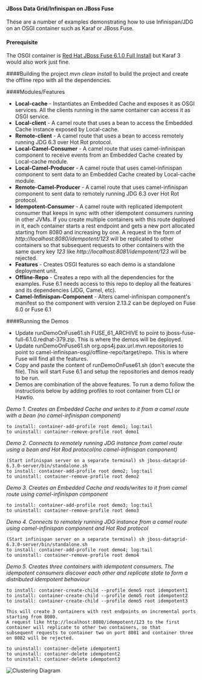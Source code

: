 #### JBoss Data Grid/Infinispan on JBoss Fuse
These are a number of examples demonstrating how to use Infinispan/JDG on an OSGI container such as Karaf or JBoss Fuse.

#### Prerequisite
The OSGI container is [Red Hat JBoss Fuse 6.1.0 Full Install](https://access.redhat.com/jbossnetwork/restricted/softwareDownload.html?softwareId=29253) but Karaf 3 would also work just fine.

####Building the project
*mvn clean install* to build the project and create the offline repo with all the dependencies.

####Modules/Features
- **Local-cache** - Instantiates an Embedded Cache and exposes it as OSGI services. All the clients running in the same container can access it as OSGI service.
- **Local-client** - A camel route that uses a bean to access the Embedded Cache instance exposed by Local-cache.
- **Remote-client** - A camel route that uses a bean to access remotely running JDG 6.3 over Hot Rot protocol.
- **Local-Camel-Consumer** - A camel route that uses camel-infinispan component to receive events from an Embedded Cache created by Local-cache module.
- **Local-Camel-Producer** - A camel route that uses camel-infinispan component to sent data to an Embedded Cache created by Local-cache module.
- **Remote-Camel-Producer** - A camel route that uses camel-infinispan component to sent data to remotely running JDG 6.3 over Hot Rot protocol.
- **Idempotent-Consumer** - A camel route with replicated idempotent consumer that keeps in sync with other idempotent consumers running in other JVMs. If you create multiple containers with this route deployed in it, each container starts a rest endpoint and gets a new port allocated starting from 8080 and increasing by one. A request in the form of *http://localhost:8080/idempotent/123* will be replicated to other containers so that subsequent requests to other containers with the same query key *123* like *http://localhost:8081/idempotent/123* will be rejected.
- **Features** - Creates OSGI features so each demo is a standalone deployment unit.
- **Offline-Repo** - Creates a repo with all the dependencies for the examples. Fuse 6.1 needs access to this repo to deploy all the features and its dependencies (JDG, Camel, etc).
- **Camel-Infinispan-Component** - Alters camel-infinispan component's manifest so the component with version 2.13.2 can be deployed on Fuse 6.0 or Fuse 6.1

####Running the Demos
- Update runDemoOnFuse61.sh FUSE_61_ARCHIVE to point to jboss-fuse-full-6.1.0.redhat-379.zip. This is where the demos will be deployed.
- Update runDemoOnFuse61.sh org.ops4j.pax.url.mvn.repositories to point to camel-infinispan-osgi/offline-repo/target/repo. This is where Fuse will find all the features.
- Copy and paste the content of runDemoOnFuse61.sh (don't execute the file). This will start Fuse 6.1 and setup the repositories and demos ready to be run.
- Demos are combination of the above features. To run a demo follow the instructions below by adding profiles to root container from CLI or Hawtio.

*Demo 1. Creates an Embedded Cache and writes to it from a camel route with a bean (no camel-infinispan component)*

    to install: container-add-profile root demo1; log:tail
    to uninstall: container-remove-profile root demo1

*Demo 2. Connects to remotely running JDG instance from camel route using a bean and Hot Rod protocol(no camel-infinispan component)*

    (Start infinispan server on a separate terminal) sh jboss-datagrid-6.3.0-server/bin/standalone.sh
    to install: container-add-profile root demo2; log:tail
    to uninstall: container-remove-profile root demo2

*Demo 3. Creates an Embedded Cache and reads/writes to it from camel route using camel-infinispan component*

    to install: container-add-profile root demo3; log:tail
    to uninstall: container-remove-profile root demo3

*Demo 4. Connects to remotely running JDG instance from a camel route using camel-infinispan component and Hot Rod protocol*

    (Start infinispan server on a separate terminal) sh jboss-datagrid-6.3.0-server/bin/standalone.sh
    to install: container-add-profile root demo4; log:tail
    to uninstall: container-remove-profile root demo4

*Demo 5. Creates three containers with idempotent consumers. The idempotent consumers discover each other and replicate state to form a distributed idempotent behaviour*

    to install: container-create-child --profile demo5 root idempotent1
    to install: container-create-child --profile demo5 root idempotent2
    to install: container-create-child --profile demo5 root idempotent3

    This will create 3 containers with rest endpoints on incremental ports starting from 8080.
    A request like http://localhost:8080/idempotent/123 to the first container will replicate to other two containers, so that
    subsequent requests to container two on port 8081 and container three on 8082 will be rejected.

    to uninstall: container-delete idempotent1
    to uninstall: container-delete idempotent2
    to uninstall: container-delete idempotent3

![Clustering Diagram](http://1.bp.blogspot.com/-BS2C1LzZ1uI/U_KPzRTj2kI/AAAAAAAAArA/JcZx0guOcm0/s1600/IdempotentConsumer.png)

